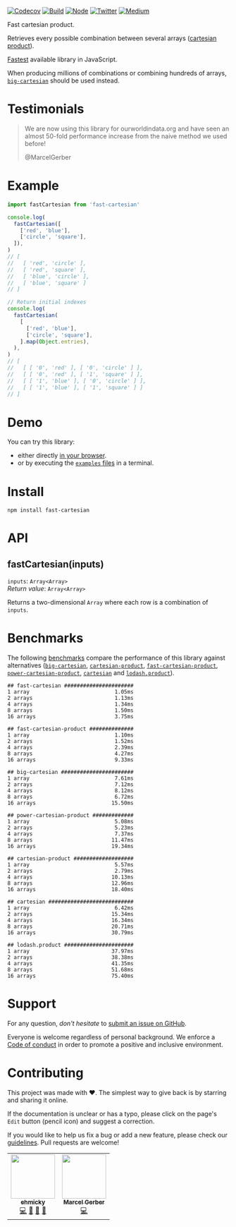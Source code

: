 [![Codecov](https://img.shields.io/codecov/c/github/ehmicky/fast-cartesian.svg?label=tested&logo=codecov)](https://codecov.io/gh/ehmicky/fast-cartesian)
[![Build](https://github.com/ehmicky/fast-cartesian/workflows/Build/badge.svg)](https://github.com/ehmicky/fast-cartesian/actions)
[![Node](https://img.shields.io/node/v/fast-cartesian.svg?logo=node.js)](https://www.npmjs.com/package/fast-cartesian)
[![Twitter](https://img.shields.io/badge/%E2%80%8B-twitter-4cc61e.svg?logo=twitter)](https://twitter.com/intent/follow?screen_name=ehmicky)
[![Medium](https://img.shields.io/badge/%E2%80%8B-medium-4cc61e.svg?logo=medium)](https://medium.com/@ehmicky)

Fast cartesian product.

Retrieves every possible combination between several arrays
([cartesian product](https://en.wikipedia.org/wiki/Cartesian_product)).

[Fastest](#benchmarks) available library in JavaScript.

When producing millions of combinations or combining hundreds of arrays,
[`big-cartesian`](https://github.com/ehmicky/big-cartesian) should be used
instead.

# Testimonials

> We are now using this library for ourworldindata.org and have seen an almost
> 50-fold performance increase from the naive method we used before!
>
> @MarcelGerber

# Example

<!-- eslint-disable node/no-missing-import -->

```js
import fastCartesian from 'fast-cartesian'

console.log(
  fastCartesian([
    ['red', 'blue'],
    ['circle', 'square'],
  ]),
)
// [
//   [ 'red', 'circle' ],
//   [ 'red', 'square' ],
//   [ 'blue', 'circle' ],
//   [ 'blue', 'square' ]
// ]

// Return initial indexes
console.log(
  fastCartesian(
    [
      ['red', 'blue'],
      ['circle', 'square'],
    ].map(Object.entries),
  ),
)
// [
//   [ [ '0', 'red' ], [ '0', 'circle' ] ],
//   [ [ '0', 'red' ], [ '1', 'square' ] ],
//   [ [ '1', 'blue' ], [ '0', 'circle' ] ],
//   [ [ '1', 'blue' ], [ '1', 'square' ] ]
// ]
```

# Demo

You can try this library:

- either directly [in your browser](https://repl.it/@ehmicky/fast-cartesian).
- or by executing the [`examples` files](examples/README.md) in a terminal.

# Install

```
npm install fast-cartesian
```

# API

## fastCartesian(inputs)

`inputs`: `Array<Array>`\
_Return value_: `Array<Array>`

Returns a two-dimensional `Array` where each row is a combination of `inputs`.

# Benchmarks

The following [benchmarks](benchmarks/main.js) compare the performance of this
library against alternatives
([`big-cartesian`](https://github.com/ehmicky/big-cartesian),
[`cartesian-product`](https://github.com/izaakschroeder/cartesian-product),
[`fast-cartesian-product`](https://github.com/fisker/fast-cartesian-product),
[`power-cartesian-product`](https://github.com/fisker/power-cartesian-product),
[`cartesian`](https://github.com/alexindigo/cartesian) and
[`lodash.product`](https://github.com/SeregPie/lodash.product)).

```
## fast-cartesian ######################
1 array                           1.05ms
2 arrays                          1.13ms
4 arrays                          1.34ms
8 arrays                          1.50ms
16 arrays                         3.75ms

## fast-cartesian-product ##############
1 array                           1.10ms
2 arrays                          1.52ms
4 arrays                          2.39ms
8 arrays                          4.27ms
16 arrays                         9.33ms

## big-cartesian #######################
1 array                           7.61ms
2 arrays                          7.12ms
4 arrays                          8.12ms
8 arrays                          6.72ms
16 arrays                        15.50ms

## power-cartesian-product #############
1 array                           5.08ms
2 arrays                          5.23ms
4 arrays                          7.37ms
8 arrays                         11.47ms
16 arrays                        19.34ms

## cartesian-product ###################
1 array                           5.57ms
2 arrays                          2.79ms
4 arrays                         10.13ms
8 arrays                         12.96ms
16 arrays                        18.40ms

## cartesian ###########################
1 array                           6.42ms
2 arrays                         15.34ms
4 arrays                         16.34ms
8 arrays                         20.71ms
16 arrays                        30.79ms

## lodash.product ######################
1 array                          37.97ms
2 arrays                         38.38ms
4 arrays                         41.35ms
8 arrays                         51.68ms
16 arrays                        75.40ms
```

# Support

For any question, _don't hesitate_ to [submit an issue on GitHub](../../issues).

Everyone is welcome regardless of personal background. We enforce a
[Code of conduct](CODE_OF_CONDUCT.md) in order to promote a positive and
inclusive environment.

# Contributing

This project was made with ❤️. The simplest way to give back is by starring and
sharing it online.

If the documentation is unclear or has a typo, please click on the page's `Edit`
button (pencil icon) and suggest a correction.

If you would like to help us fix a bug or add a new feature, please check our
[guidelines](CONTRIBUTING.md). Pull requests are welcome!

<!-- Thanks go to our wonderful contributors: -->

<!-- ALL-CONTRIBUTORS-LIST:START -->
<!-- prettier-ignore-start -->
<!-- markdownlint-disable -->
<table>
  <tr>
    <td align="center"><a href="https://twitter.com/ehmicky"><img src="https://avatars2.githubusercontent.com/u/8136211?v=4?s=100" width="100px;" alt=""/><br /><sub><b>ehmicky</b></sub></a><br /><a href="https://github.com/ehmicky/fast-cartesian/commits?author=ehmicky" title="Code">💻</a> <a href="#design-ehmicky" title="Design">🎨</a> <a href="#ideas-ehmicky" title="Ideas, Planning, & Feedback">🤔</a> <a href="https://github.com/ehmicky/fast-cartesian/commits?author=ehmicky" title="Documentation">📖</a></td>
    <td align="center"><a href="https://marcelgerber.de"><img src="https://avatars0.githubusercontent.com/u/2641501?v=4?s=100" width="100px;" alt=""/><br /><sub><b>Marcel Gerber</b></sub></a><br /><a href="https://github.com/ehmicky/fast-cartesian/commits?author=MarcelGerber" title="Code">💻</a></td>
  </tr>
</table>

<!-- markdownlint-restore -->
<!-- prettier-ignore-end -->

<!-- ALL-CONTRIBUTORS-LIST:END -->

